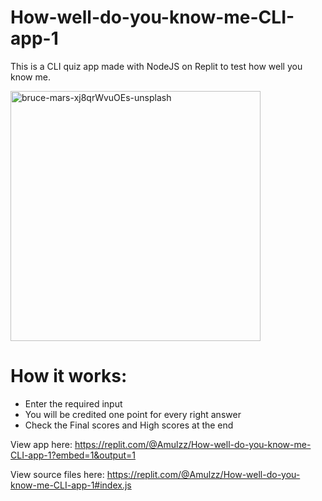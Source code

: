 # How-well-do-you-know-me-CLI-app-1
This is a CLI quiz app made with NodeJS on Replit to test how well you know me.

<img src="https://user-images.githubusercontent.com/86553695/191794296-062862cc-f654-4116-b057-66d71517826f.jpg" alt="bruce-mars-xj8qrWvuOEs-unsplash" width="400"/>

# How it works:
* Enter the required input
* You will be credited one point for every right answer
* Check the Final scores and High scores at the end

View app here: https://replit.com/@Amulzz/How-well-do-you-know-me-CLI-app-1?embed=1&output=1

View source files here: https://replit.com/@Amulzz/How-well-do-you-know-me-CLI-app-1#index.js

